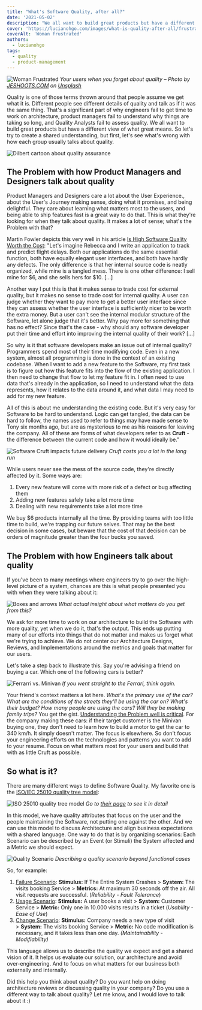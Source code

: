 ```yaml
---
title: "What's Software Quality, after all?"
date: '2021-05-02'
description: "We all want to build great products but have a different view of what great means. So let's try to create a shared understanding, but first, let's see what's wrong with how each group usually talks about quality."
cover: 'https://lucianohgo.com/images/what-is-quality-after-all/frustrated.jpeg'
coverAlt: 'Woman frustrated'
authors:
  - lucianohgo
tags:
  - quality
  - product-management
---
```

![Woman Frustrated](/images/what-is-quality-after-all/frustrated.jpeg)
*Your users when you forget about quality – Photo by <a href="https://unsplash.com/@jeshoots?utm_source=unsplash&utm_medium=referral&utm_content=creditCopyText">JESHOOTS.COM</a> on <a href="https://unsplash.com/s/photos/frustrated?utm_source=unsplash&utm_medium=referral&utm_content=creditCopyText">Unsplash</a>*

Quality is one of those terms thrown around that people assume we get what it is. Different people see different details of quality and talk as if it was the same thing. That's a significant part of why engineers fail to get time to work on architecture, product managers fail to understand why things are taking so long, and Quality Analysts fail to assess quality. We all want to build great products but have a different view of what great means. So let's try to create a shared understanding, but first, let's see what's wrong with how each group usually talks about quality.

![Dilbert cartoon about quality assurance](/images/what-is-quality-after-all/dilbert-quality-hire.jpeg)

## The Problem with how Product Managers and Designers talk about quality

Product Managers and Designers care a lot about the User Experience., about the User's Journey making sense, doing what it promises, and being delightful. They care about learning what matters most to the users, and being able to ship features fast is a great way to do that. This is what they're looking for when they talk about quality. It makes a lot of sense; what's the Problem with that?

Martin Fowler depicts this very well in his article [Is High Software Quality Worth the Cost](https://martinfowler.com/articles/is-quality-worth-cost.html#DoraStudiesOnEliteTeams): "Let's imagine Rebecca and I write an application to track and predict flight delays. Both our applications do the same essential function, both have equally elegant user interfaces, and both have hardly any defects. The only difference is that her internal source code is neatly organized, while mine is a tangled mess. There is one other difference: I sell mine for $6, and she sells hers for $10. [...]

Another way I put this is that it makes sense to trade cost for external quality, but it makes no sense to trade cost for internal quality. A user can judge whether they want to pay more to get a better user interface since they can assess whether the user interface is sufficiently nicer to be worth the extra money. But a user can't see the internal modular structure of the Software, let alone judge that it's better. Why pay more for something that has no effect? Since that's the case - why should any software developer put their time and effort into improving the internal quality of their work? [...]

So why is it that software developers make an issue out of internal quality? Programmers spend most of their time modifying code. Even in a new system, almost all programming is done in the context of an existing codebase. When I want to add a new feature to the Software, my first task is to figure out how this feature fits into the flow of the existing application. I then need to change that flow to let my feature fit in. I often need to use data that's already in the application, so I need to understand what the data represents, how it relates to the data around it, and what data I may need to add for my new feature.

All of this is about me understanding the existing code. But it's very easy for Software to be hard to understand. Logic can get tangled, the data can be hard to follow, the names used to refer to things may have made sense to Tony six months ago, but are as mysterious to me as his reasons for leaving the company. All of these are forms of what developers refer to as **Cruft** - the difference between the current code and how it would ideally be."

![Software Cruft impacts future delivery](/images/what-is-quality-after-all/cruft-impact.jpeg)
*Cruft costs you a lot in the long run*

While users never see the mess of the source code, they're directly affected by it. Some ways are:

1. Every new feature will come with more risk of a defect or bug affecting them
2. Adding new features safely take a lot more time
3. Dealing with new requirements take a lot more time

We buy $6 products internally all the time. By providing teams with too little time to build, we're trapping our future selves. That may be the best decision in some cases, but beware that the cost of that decision can be orders of magnitude greater than the four bucks you saved.

## The Problem with how Engineers talk about quality

If you've been to many meetings where engineers try to go over the high-level picture of a system, chances are this is what people presented you with when they were talking about it:

![Boxes and arrows](/images/what-is-quality-after-all/boxes-and-arrows.jpeg)
*What actual insight about what matters do you get from this?*

We ask for more time to work on our architecture to build the Software with more quality, yet when we do it, that's the output. This ends up putting many of our efforts into things that do not matter and makes us forget what we're trying to achieve. We do not center our Architecture Designs, Reviews, and Implementations around the metrics and goals that matter for our users.

Let's take a step back to illustrate this. Say you're advising a friend on buying a car. Which one of the following cars is better?

![Ferrarri vs. Minivan](/images/what-is-quality-after-all/ferrari-vs-minivan.jpg)
*If you went straight to the Ferrari, think again.*

Your friend's context matters a lot here. *What's the primary use of the car? What are the conditions of the streets they'll be using the car on? What's their budget? How many people are using the cars? Will they be making family trips?* You get the gist. [Understanding the Problem well is critical](http://posts/the-problem-with-not-understanding-the-problem). For the company making these cars: if their target customer is the Minivan buying one, they don't need to learn how to build a motor to get the car to 340 km/h. It simply doesn't matter. The focus is elsewhere. So don't focus your engineering efforts on the technologies and patterns you want to add to your resume. Focus on what matters most for your users and build that with as little Cruft as possible.

## So what is it?

There are many different ways to define Software Quality. My favorite one is the [ISO/IEC 25010 quality tree model](https://iso25000.com/index.php/en/iso-25000-standards/iso-25010):

![ISO 25010 quality tree model](/images/what-is-quality-after-all/iso25010.png)
*Go to [their page](https://iso25000.com/index.php/en/iso-25000-standards/iso-25010) to see it in detail*

In this model, we have quality attributes that focus on the user and the people maintaining the Software, not putting one against the other. And we can use this model to discuss Architecture and align business expectations with a shared language. One way to do that is by organizing scenarios: Each Scenario can be described by an Event (or Stimuli) the System affected and a Metric we should expect.

![Quality Scenario](/images/what-is-quality-after-all/scenario.jpeg)
*Describing a quality scenario beyond functional cases*

So, for example:

1. <u>Failure Scenario</u>: **Stimulus:** If The Entire System Crashes > **System:** The visits booking Service > **Metrics:** At maximum 30 seconds off the air. All visit requests are successful. (*Reliability - Fault Tolerance*)
2. <u>Usage Scenario</u>: **Stimulus:** A user books a visit > **System:** Customer Service > **Metric:** Only one in 10.000 visits results in a ticket (*Usability - Ease of Use*)
3. <u>Change Scenario</u>: **Stimulus:** Company needs a new type of visit > **System:** The visits booking Service > **Metric:** No code modification is necessary, and it takes less than one day. *(Maintainability - Modifiability)*

This language allows us to describe the quality we expect and get a shared vision of it. It helps us evaluate our solution, our architecture and avoid over-engineering. And to focus on what matters for our business both externally and internally.

Did this help you think about quality? Do you want help on doing architecture reviews or discussing quality in your company? Do you use a different way to talk about quality? Let me know, and I would love to talk about it :)
